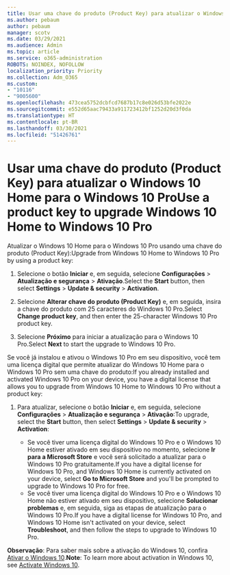 ```yaml
---
title: Usar uma chave do produto (Product Key) para atualizar o Windows 10 Home para o Windows 10 Pro
ms.author: pebaum
author: pebaum
manager: scotv
ms.date: 03/29/2021
ms.audience: Admin
ms.topic: article
ms.service: o365-administration
ROBOTS: NOINDEX, NOFOLLOW
localization_priority: Priority
ms.collection: Adm_O365
ms.custom:
- "10116"
- "9005600"
ms.openlocfilehash: 473cea5752dcbfcd7687b17c8e026d53bfe2022e
ms.sourcegitcommit: e552d65aac79433a911723412bf1252d20d3f0da
ms.translationtype: HT
ms.contentlocale: pt-BR
ms.lasthandoff: 03/30/2021
ms.locfileid: "51426761"
---
```

# <a name="use-a-product-key-to-upgrade-windows-10-home-to-windows-10-pro"></a><span data-ttu-id="c7205-102">Usar uma chave do produto (Product Key) para atualizar o Windows 10 Home para o Windows 10 Pro</span><span class="sxs-lookup"><span data-stu-id="c7205-102">Use a product key to upgrade Windows 10 Home to Windows 10 Pro</span></span>

<span data-ttu-id="c7205-103">Atualizar o Windows 10 Home para o Windows 10 Pro usando uma chave do produto (Product Key):</span><span class="sxs-lookup"><span data-stu-id="c7205-103">Upgrade from Windows 10 Home to Windows 10 Pro by using a product key:</span></span>

1. <span data-ttu-id="c7205-104">Selecione o botão **Iniciar** e, em seguida, selecione **Configurações** > **Atualização e segurança** > **Ativação**.</span><span class="sxs-lookup"><span data-stu-id="c7205-104">Select the **Start** button, then select **Settings** > **Update & security** > **Activation**.</span></span>

1. <span data-ttu-id="c7205-105">Selecione **Alterar chave do produto (Product Key)** e, em seguida, insira a chave do produto com 25 caracteres do Windows 10 Pro.</span><span class="sxs-lookup"><span data-stu-id="c7205-105">Select **Change product key**, and then enter the 25-character Windows 10 Pro product key.</span></span>

1. <span data-ttu-id="c7205-106">Selecione **Próximo** para iniciar a atualização para o Windows 10 Pro.</span><span class="sxs-lookup"><span data-stu-id="c7205-106">Select **Next** to start the upgrade to Windows 10 Pro.</span></span>

<span data-ttu-id="c7205-107">Se você já instalou e ativou o Windows 10 Pro em seu dispositivo, você tem uma licença digital que permite atualizar do Windows 10 Home para o Windows 10 Pro sem uma chave do produto:</span><span class="sxs-lookup"><span data-stu-id="c7205-107">If you already installed and activated Windows 10 Pro on your device, you have a digital license that allows you to upgrade from Windows 10 Home to Windows 10 Pro without a product key:</span></span>

1. <span data-ttu-id="c7205-108">Para atualizar, selecione o botão **Iniciar** e, em seguida, selecione **Configurações** > **Atualização e segurança** > **Ativação**:</span><span class="sxs-lookup"><span data-stu-id="c7205-108">To upgrade, select the **Start** button, then select **Settings** > **Update & security** > **Activation**:</span></span>

    - <span data-ttu-id="c7205-109">Se você tiver uma licença digital do Windows 10 Pro e o Windows 10 Home estiver ativado em seu dispositivo no momento, selecione **Ir para a Microsoft Store** e você será solicitado a atualizar para o Windows 10 Pro gratuitamente.</span><span class="sxs-lookup"><span data-stu-id="c7205-109">If you have a digital license for Windows 10 Pro, and Windows 10 Home is currently activated on your device, select **Go to Microsoft Store** and you'll be prompted to upgrade to Windows 10 Pro for free.</span></span>
    - <span data-ttu-id="c7205-110">Se você tiver uma licença digital do Windows 10 Pro e o Windows 10 Home não estiver ativado em seu dispositivo, selecione **Solucionar problemas** e, em seguida, siga as etapas de atualização para o Windows 10 Pro.</span><span class="sxs-lookup"><span data-stu-id="c7205-110">If you have a digital license for Windows 10 Pro, and Windows 10 Home isn't activated on your device, select **Troubleshoot**, and then follow the steps to upgrade to Windows 10 Pro.</span></span>

<span data-ttu-id="c7205-111">**Observação**: Para saber mais sobre a ativação do Windows 10, confira [Ativar o Windows 10](https://support.microsoft.com/windows/activate-windows-10-c39005d4-95ee-b91e-b399-2820fda32227).</span><span class="sxs-lookup"><span data-stu-id="c7205-111">**Note**: To learn more about activation in Windows 10, see [Activate Windows 10](https://support.microsoft.com/windows/activate-windows-10-c39005d4-95ee-b91e-b399-2820fda32227).</span></span>